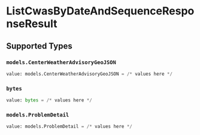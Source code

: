 # ListCwasByDateAndSequenceResponseResult


## Supported Types

### `models.CenterWeatherAdvisoryGeoJSON`

```python
value: models.CenterWeatherAdvisoryGeoJSON = /* values here */
```

### `bytes`

```python
value: bytes = /* values here */
```

### `models.ProblemDetail`

```python
value: models.ProblemDetail = /* values here */
```

